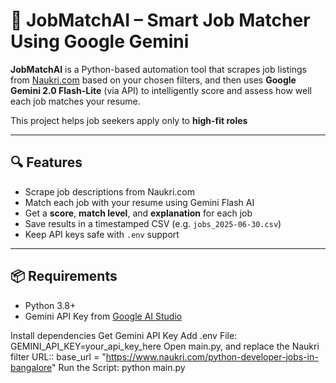 # 🚀 JobMatchAI – Smart Job Matcher Using Google Gemini

**JobMatchAI** is a Python-based automation tool that scrapes job listings from [Naukri.com](https://www.naukri.com) based on your chosen filters, and then uses **Google Gemini 2.0 Flash-Lite** (via API) to intelligently score and assess how well each job matches your resume.

This project helps job seekers apply only to **high-fit roles**

---

## 🔍 Features

- Scrape job descriptions from Naukri.com
- Match each job with your resume using Gemini Flash AI
- Get a **score**, **match level**, and **explanation** for each job
- Save results in a timestamped CSV (e.g. `jobs_2025-06-30.csv`)
- Keep API keys safe with `.env` support

---

## 📦 Requirements

- Python 3.8+
- Gemini API Key from [Google AI Studio](https://makersuite.google.com/app/apikey)

Install dependencies
Get Gemini API Key
Add .env File: GEMINI_API_KEY=your_api_key_here
Open main.py, and replace the Naukri filter URL:: base_url = "https://www.naukri.com/python-developer-jobs-in-bangalore"
Run the Script: python main.py


